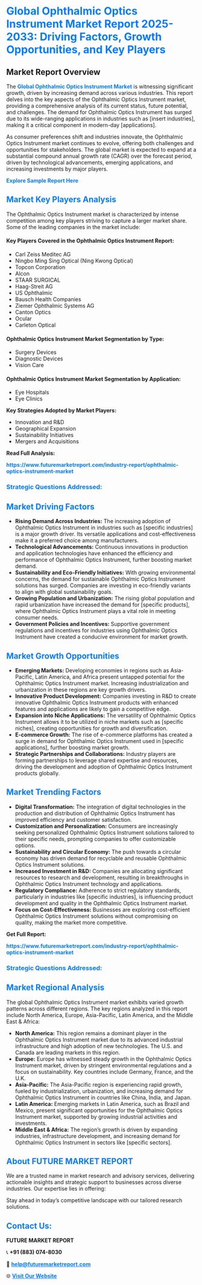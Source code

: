 <h1 style="color: #007BFF;">Global Ophthalmic Optics Instrument Market Report 2025-2033: Driving Factors, Growth Opportunities, and Key Players</h1>

<section id="overview">
<h2>Market Report Overview</h2>
<p>The <a href="https://www.futuremarketreport.com/industry-report/ophthalmic-optics-instrument-market" style="color: #007BFF; text-decoration: none;"><strong>Global Ophthalmic Optics Instrument Market</strong></a> is witnessing significant growth, driven by increasing demand across various industries. This report delves into the key aspects of the Ophthalmic Optics Instrument market, providing a comprehensive analysis of its current status, future potential, and challenges. The demand for Ophthalmic Optics Instrument has surged due to its wide-ranging applications in industries such as [insert industries], making it a critical component in modern-day [applications].</p>
<p>As consumer preferences shift and industries innovate, the Ophthalmic Optics Instrument market continues to evolve, offering both challenges and opportunities for stakeholders. The global market is expected to expand at a substantial compound annual growth rate (CAGR) over the forecast period, driven by technological advancements, emerging applications, and increasing investments by major players.</p>
</section>

<section id="overview">
<p><a href="https://www.futuremarketreport.com/request-sample/reportId=78835" style="color: #007BFF; text-decoration: none;"><strong>Explore Sample Report Here</strong></a></p>
</section>

<section id="key-players">
<h2 style="color: #007BFF;">Market Key Players Analysis</h2>
<p>The Ophthalmic Optics Instrument market is characterized by intense competition among key players striving to capture a larger market share. Some of the leading companies in the market include:</p>
<h4>Key Players Covered in the Ophthalmic Optics Instrument Report:</h4>
<ul><li>Carl Zeiss Meditec AG</li><li>Ningbo Ming Sing Optical (Ning Kwong Optical)</li><li>Topcon Corporation</li><li>Alcon</li><li>STAAR SURGICAL</li><li>Haag-Streit AG</li><li>US Ophthalmic</li><li>Bausch Health Companies</li><li>Ziemer Ophthalmic Systems AG</li><li>Canton Optics</li><li>Ocular</li><li>Carleton Optical</li></ul>
<h4>Ophthalmic Optics Instrument Market Segmentation by Type:</h4>
<ul><li>Surgery Devices</li><li>Diagnostic Devices</li><li>Vision Care</li></ul>

<h4>Ophthalmic Optics Instrument Market Segmentation by Application:</h4>
<ul><li>Eye Hospitals</li><li>Eye Clinics</li></ul>
<p><strong>Key Strategies Adopted by Market Players:</strong></p>
<ul>
<li>Innovation and R&D</li>
<li>Geographical Expansion</li>
<li>Sustainability Initiatives</li>
<li>Mergers and Acquisitions</li>
</ul>
</section>

<section>
<p><strong>Read Full Analysis: </strong></p><a href="https://www.futuremarketreport.com/industry-report/ophthalmic-optics-instrument-market" style="color: #007BFF; text-decoration: none;"><strong>https://www.futuremarketreport.com/industry-report/ophthalmic-optics-instrument-market</strong></a>
<h3 style="color: #007BFF;">Strategic Questions Addressed:</h3>
</section>

<section id="driving-factors">
<h2 style="color: #007BFF;">Market Driving Factors</h2>
<ul>
<li><strong>Rising Demand Across Industries:</strong> The increasing adoption of Ophthalmic Optics Instrument in industries such as [specific industries] is a major growth driver. Its versatile applications and cost-effectiveness make it a preferred choice among manufacturers.</li>
<li><strong>Technological Advancements:</strong> Continuous innovations in production and application technologies have enhanced the efficiency and performance of Ophthalmic Optics Instrument, further boosting market demand.</li>
<li><strong>Sustainability and Eco-Friendly Initiatives:</strong> With growing environmental concerns, the demand for sustainable Ophthalmic Optics Instrument solutions has surged. Companies are investing in eco-friendly variants to align with global sustainability goals.</li>
<li><strong>Growing Population and Urbanization:</strong> The rising global population and rapid urbanization have increased the demand for [specific products], where Ophthalmic Optics Instrument plays a vital role in meeting consumer needs.</li>
<li><strong>Government Policies and Incentives:</strong> Supportive government regulations and incentives for industries using Ophthalmic Optics Instrument have created a conducive environment for market growth.</li>
</ul>
</section>

<section id="growth-opportunities">
<h2 style="color: #007BFF;">Market Growth Opportunities</h2>
<ul>
<li><strong>Emerging Markets:</strong> Developing economies in regions such as Asia-Pacific, Latin America, and Africa present untapped potential for the Ophthalmic Optics Instrument market. Increasing industrialization and urbanization in these regions are key growth drivers.</li>
<li><strong>Innovative Product Development:</strong> Companies investing in R&D to create innovative Ophthalmic Optics Instrument products with enhanced features and applications are likely to gain a competitive edge.</li>
<li><strong>Expansion into Niche Applications:</strong> The versatility of Ophthalmic Optics Instrument allows it to be utilized in niche markets such as [specific niches], creating opportunities for growth and diversification.</li>
<li><strong>E-commerce Growth:</strong> The rise of e-commerce platforms has created a surge in demand for Ophthalmic Optics Instrument used in [specific applications], further boosting market growth.</li>
<li><strong>Strategic Partnerships and Collaborations:</strong> Industry players are forming partnerships to leverage shared expertise and resources, driving the development and adoption of Ophthalmic Optics Instrument products globally.</li>
</ul>
</section>

<section id="trending-factors">
<h2 style="color: #007BFF;">Market Trending Factors</h2>
<ul>
<li><strong>Digital Transformation:</strong> The integration of digital technologies in the production and distribution of Ophthalmic Optics Instrument has improved efficiency and customer satisfaction.</li>
<li><strong>Customization and Personalization:</strong> Consumers are increasingly seeking personalized Ophthalmic Optics Instrument solutions tailored to their specific needs, prompting companies to offer customizable options.</li>
<li><strong>Sustainability and Circular Economy:</strong> The push towards a circular economy has driven demand for recyclable and reusable Ophthalmic Optics Instrument solutions.</li>
<li><strong>Increased Investment in R&D:</strong> Companies are allocating significant resources to research and development, resulting in breakthroughs in Ophthalmic Optics Instrument technology and applications.</li>
<li><strong>Regulatory Compliance:</strong> Adherence to strict regulatory standards, particularly in industries like [specific industries], is influencing product development and quality in the Ophthalmic Optics Instrument market.</li>
<li><strong>Focus on Cost-Effectiveness:</strong> Businesses are exploring cost-efficient Ophthalmic Optics Instrument solutions without compromising on quality, making the market more competitive.</li>
</ul>
</section>

<section>
<p><strong>Get Full Report: </strong></p><a href="https://www.futuremarketreport.com/industry-report/ophthalmic-optics-instrument-market" style="color: #007BFF; text-decoration: none;"><strong>https://www.futuremarketreport.com/industry-report/ophthalmic-optics-instrument-market</strong></a>
<h3 style="color: #007BFF;">Strategic Questions Addressed:</h3>
</section>


<section id="regional-analysis">
<h2 style="color: #007BFF;">Market Regional Analysis</h2>
<p>The global Ophthalmic Optics Instrument market exhibits varied growth patterns across different regions. The key regions analyzed in this report include North America, Europe, Asia-Pacific, Latin America, and the Middle East & Africa:</p>
<ul>
<li><strong>North America:</strong> This region remains a dominant player in the Ophthalmic Optics Instrument market due to its advanced industrial infrastructure and high adoption of new technologies. The U.S. and Canada are leading markets in this region.</li>
<li><strong>Europe:</strong> Europe has witnessed steady growth in the Ophthalmic Optics Instrument market, driven by stringent environmental regulations and a focus on sustainability. Key countries include Germany, France, and the U.K.</li>
<li><strong>Asia-Pacific:</strong> The Asia-Pacific region is experiencing rapid growth, fueled by industrialization, urbanization, and increasing demand for Ophthalmic Optics Instrument in countries like China, India, and Japan.</li>
<li><strong>Latin America:</strong> Emerging markets in Latin America, such as Brazil and Mexico, present significant opportunities for the Ophthalmic Optics Instrument market, supported by growing industrial activities and investments.</li>
<li><strong>Middle East & Africa:</strong> The region’s growth is driven by expanding industries, infrastructure development, and increasing demand for Ophthalmic Optics Instrument in sectors like [specific sectors].</li>
</ul>
</section>

<footer>
<h2 style="color: #007BFF;">About FUTURE MARKET REPORT</h2>
<p>We are a trusted name in market research and advisory services, delivering actionable insights and strategic support to businesses across diverse industries. Our expertise lies in offering:</p>

<p>Stay ahead in today’s competitive landscape with our tailored research solutions.</p>

<h2 style="color: #007BFF;">Contact Us:</h2>
<p><strong>FUTURE MARKET REPORT</strong></p>
<p>📞 <strong>+91 (883) 074-8030</strong></p>
<p>📧 <strong><a href="mailto:help@futuremarketreport.com" style="color: #007BFF;">help@futuremarketreport.com</a></strong></p>
<p>🌐 <strong><a href="https://www.futuremarketreport.com/" style="color: #007BFF;">Visit Our Website</a></strong></p>
</footer>